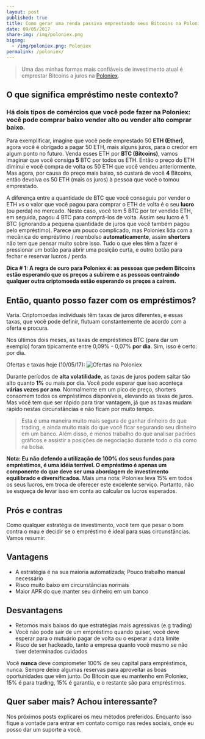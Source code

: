 ```yaml
---
layout: post
published: true
title: Como gerar uma renda passiva emprestando seus Bitcoins na Poloniex
date: 09/05/2017
share-img: /img/poloniex.png
bigimg:
  - /img/poloniex.png: Poloniex
permalink: /poloniex/
---
```

> Uma das minhas formas mais confiáveis de investimento atual é emprestar Bitcoins a juros na [Poloniex](poloniex.com).

## O que significa empréstimo neste contexto?
### Há dois tipos de comércios que você pode fazer na Poloniex: você pode comprar baixo vender alto ou vender alto comprar baixo.

Para exemplificar, imagine que você pede emprestado 50 **ETH (Ether)**, agora você é obrigado a pagar 50 ETH, mais alguns juros, para o credor em algum ponto no futuro. Venda esses ETH por **BTC (Bitcoins)**, vamos imaginar que você consiga **5** BTC por todos os ETH. Então o preço do ETH diminui e você compra de volta os 50 ETH que você vendeu anteriormente. Mas agora, por causa do preço mais baixo, só custará de você **4** Bitcoins, então devolva os 50 ETH (mais os juros) à pessoa que você o tomou emprestado. 

A diferença entre a quantidade de BTC que você conseguiu por vender o ETH _vs_ o valor que você pagou para comprar o ETH de volta é o seu **lucro** (ou perda) no mercado. Neste caso, você tem 5 BTC por ter vendido ETH, em seguida, pagou 4 BTC para comprá-los de volta. Assim seu lucro é **1** BTC (ignorando a pequena quantidade de juros que você também pagou pelo empréstimo). Parece um pouco complicado, mas Poloniex lida com a mecânica do empréstimo / reembolso **automaticamente**, assim **shorters** não tem que pensar muito sobre isso. Tudo o que eles têm a fazer é pressionar um botão para abrir uma posição curta, e outro botão para fechar e reservar lucros / perda.

**Dica # 1: A regra de ouro para Poloniex é: as pessoas que pedem Bitcoins estão esperando que os preços a subirem e as pessoas contraindo qualquer outra criptomoeda estão esperando os preços a cairem.**


## Então, quanto posso fazer com os empréstimos?
Varia. Criptomoedas individuais têm taxas de juros diferentes, e essas taxas, que você pode definir, flutuam constantemente de acordo com a oferta e procura.

Nos últimos dois meses, as taxas de empréstimos BTC (para dar um exemplo) foram tipicamente entre 0,09% - 0,07% **por dia**. Sim, isso é certo: por dia.

Ofertas e taxas hoje (10/05/17):
![Ofertas na Poloniex]({{site.baseurl}}/img/ofertaspolo.PNG)

Durante períodos de **alta volatilidade**, as taxas de juros podem saltar tão alto quanto **1%** ou mais por dia. Você pode esperar que isso aconteça **várias vezes por ano**. Normalmente em um pico de preço, shorters consomem todos os empréstimos disponíveis, elevando as taxas de juros. Mas você tem que ser rápido para tirar vantagem, já que as taxas mudam rápido nestas circunstâncias e não ficam por muito tempo.

> Esta é uma maneira muito mais segura de ganhar dinheiro do que trading, e ainda muito mais do que você ficar segurando seu dinheiro em um banco. Além disso, é menos trabalho do que analisar padrões gráficos e assistir a posições de negociação durante todo o dia como na bolsa.

**Nota: Eu não defendo a utilização de 100% dos seus fundos para empréstimos, é uma idéia terrível. O empréstimo é apenas um componente do que deve ser uma abordagem de investimento equilibrado e diversificadoa.**
Mais uma nota: Poloniex leva 15% em todos os seus lucros, em troca de oferecer este excelente serviço. Portanto, não se esqueça de levar isso em conta ao calcular os lucros esperados.

## Prós e contras
Como qualquer estratégia de investimento, você tem que pesar o bom contra o mau e decidir se o empréstimo é ideal para suas circunstâncias. Vamos resumir:

## Vantagens
- A estratégia é na sua maioria automatizada; Pouco trabalho manual necessário
- Risco muito baixo em circunstâncias normais
- Maior APR do que manter seu dinheiro em um banco

## Desvantagens
- Retornos mais baixos do que estratégias mais agressivas (e.g trading)
- Você não pode sair de um empréstimo quando quiser, você deve esperar para o mutuário pagar de volta ou o esperar a data limite
- Risco de ser hackeado, tanto a empresa quanto você mesmo se não tiver determinados cuidados

Você **nunca** deve comprometer 100% de seu capital para empréstimos, nunca. Sempre deixe algumas reservas para aproveitar as boas oportunidades que vêm junto. Do Bitcoin que eu mantenho em Poloniex, 15% é para trading, 15% é garantia, e o restante são para empréstimos.

## Quer saber mais? Achou interessante?
Nos próximos posts explicarei os meu métodos preferidos. Enquanto isso fique a vontade para entrar em contato comigo nas redes sociais, onde eu posso dar um suporte a você.
